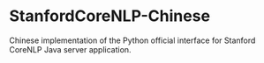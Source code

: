 # StanfordCoreNLP-Chinese
Chinese implementation of the Python official interface for Stanford CoreNLP Java server application.
